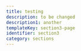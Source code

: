 ```yaml
---
title: testing
description: to be changed
description1: another 
templateKey: section3-page
identifier: section3
category: sections
---
```

